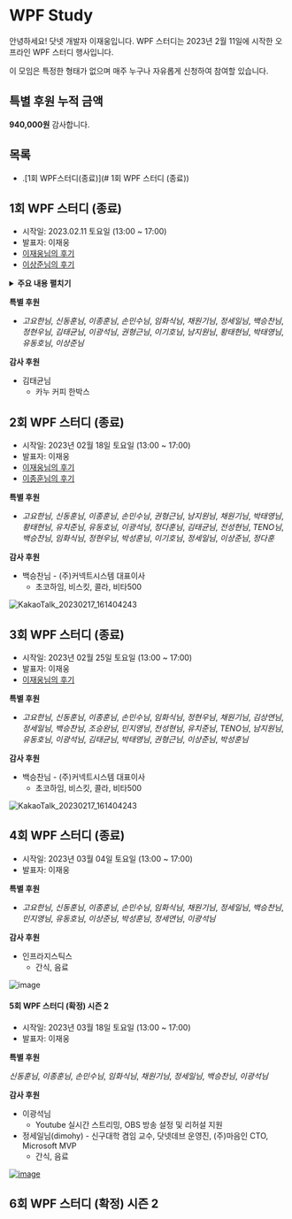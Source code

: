 # WPF Study
안녕하세요! 닷넷 개발자 이재웅입니다.
WPF 스터디는 2023년 2월 11일에 시작한 오프라인 WPF 스터디 행사입니다. 

이 모임은 특정한 형태가 없으며 매주 누구나 자유롭게 신청하여 참여할 있습니다.


## 특별 후원 누적 금액
**940,000원** 감사합니다.

## 목록
- .[1회 WPF스터디(종료)](# 1회 WPF 스터디 (종료))


## 1회 WPF 스터디 (종료)
- 시작일: 2023.02.11 토요일 (13:00 ~ 17:00)
- 발표자: 이재웅
- [이재웅님의 후기](https://forum.dotnetdev.kr/t/wpf-1/6023)
- [이상준님의 후기](https://forum.dotnetdev.kr/t/wpf/5856/9?u=jamesnet)

<details>
<summary><b>주요 내용 펼치기</b></summary>
- Application
- Window
- StackPanel
- Grid
- Controls
- DataContext
- Bubbling/Tunneling
- Button
- Style
- TemplateBinding
- ContentTemplate
- DataTemplate
- Template
- ControlTemplate
- Trigger
- Binding
- Element Binding
- RelativeSource Binding
- IValueConverter
- CustomControl
- Themes
- DefaultStyleKey
- ApplyTemplate
- Part_
</details>

**특별 후원**   

- _고요한님_, _신동훈님_, _이종훈님_, _손민수님_, _임화식님_, _채원기님_, _정세일님_, _백승찬님_, _정현우님_, _김태균님_, _이광석님_, _권형근님_, _이기호님_, _남지원님_, _황태현님_, _박태영님_, _유동호님_, _이상준님_

**감사 후원**

- 김태균님 
  - 카누 커피 한박스

## 2회 WPF 스터디 (종료)
- 시작일: 2023년 02월 18일 토요일 (13:00 ~ 17:00)
- 발표자: 이재웅
- [이재웅님의 후기](https://forum.dotnetdev.kr/t/wpf-study-2/6133)
- [이종훈님의 후기](https://forum.dotnetdev.kr/t/wpf/5856/22?u=jamesnet)

**특별 후원**  

- _고요한님_, _신동훈님_, _이종훈님_, _손민수님_, _권형근님_, _남지원님_, _채원기님_, _박태영님_, _황태현님_, _유치준님_, _유동호님_, _이광석님_, _정다훈님_, _김태균님_, _전성현님_, _TENO님_, _백승찬님_, _임화식님_, _정현우님_, _박성훈님_, _이기호님_, _정세일님_, _이상준님_, _정다훈_

**감사 후원**

- 백승찬님 - (주)커넥트시스템 대표이사
  - 초코하임, 비스킷, 콜라, 비타500

![KakaoTalk_20230217_161404243](https://user-images.githubusercontent.com/52397976/219579720-b737caae-42a3-47e4-9c2d-0cce0cf52118.png)

## 3회 WPF 스터디 (종료)
- 시작일: 2023년 02월 25일 토요일 (13:00 ~ 17:00)
- 발표자: 이재웅
- [이재웅님의 후기](https://forum.dotnetdev.kr/t/wpf-3/6211)

**특별 후원**  

- _고요한님_, _신동훈님_, _이종훈님_, _손민수님_, _임화식님_, _정현우님_, _채원기님_, _김상연님_, _정세일님_, _백승찬님_, _조승완님_, _민지영님_, _전성현님_, _유치준님_, _TENO님_, _남지원님_, _유동호님_, _이광석님_, _김태균님_, _박태영님_, _권형근님_, _이상준님_, _박성훈님_

**감사 후원**

- 백승찬님 - (주)커넥트시스템 대표이사
  - 초코하임, 비스킷, 콜라, 비타500

![KakaoTalk_20230217_161404243](https://user-images.githubusercontent.com/52397976/219579720-b737caae-42a3-47e4-9c2d-0cce0cf52118.png)

## 4회 WPF 스터디 (종료)
- 시작일: 2023년 03월 04일 토요일 (13:00 ~ 17:00)
- 발표자: 이재웅

**특별 후원**  

- _고요한님_, _신동훈님_, _이종훈님_, _손민수님_, _임화식님_, _채원기님_, _정세일님_, _백승찬님_, _민지영님_, _유동호님_, _이상준님_, _박성훈님_, _정세연님_, _이광석님_

**감사 후원**

- 인프라지스틱스
  - 간식, 음료

![image](https://user-images.githubusercontent.com/52397976/219578245-f4b4772c-70d3-4760-9e0a-92f3e69e475b.png)

#### 5회 WPF 스터디 (확정) 시즌 2
- 시작일: 2023년 03월 18일 토요일 (13:00 ~ 17:00)
- 발표자: 이재웅

**특별 후원**

_신동훈님_, _이종훈님_, _손민수님_, _임화식님_, _채원기님_, _정세일님_, _백승찬님_, _이광석님_

**감사 후원**

- 이광석님
  - Youtube 실시간 스트리밍, OBS 방송 설정 및 리허설 지원
- 정세일님(dimohy) - 신구대학 겸임 교수, 닷넷데브 운영진, (주)마음인 CTO, Microsoft MVP
  - 간식, 음료
  
[![image](https://user-images.githubusercontent.com/52397976/220051446-d7814689-11d8-4b54-b6df-ff36d9ab8718.png)](https://forum.dotnetdev.kr/u/dimohy/summary)

## 6회 WPF 스터디 (확정) 시즌 2

